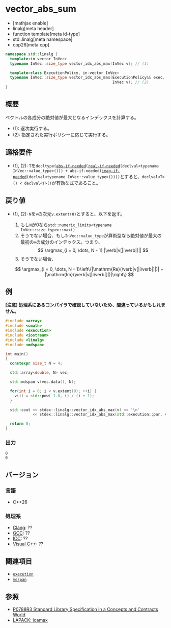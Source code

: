 # vector_abs_sum

* [mathjax enable]
* linalg[meta header]
* function template[meta id-type]
* std::linalg[meta namespace]
* cpp26[meta cpp]

```cpp
namespace std::linalg {
  template<in-vector InVec>
  typename InVec::size_type vector_idx_abs_max(InVec v); // (1)

  template<class ExecutionPolicy, in-vector InVec>
  typename InVec::size_type vector_idx_abs_max(ExecutionPolicy&& exec,
                                               InVec v); // (2)
}
```


## 概要
ベクトルの各成分の絶対値が最大となるインデックスを計算する。

- (1): 逐次実行する。
- (2): 指定された実行ポリシーに応じて実行する。


## 適格要件
- (1), (2): `T`を`decltype(`[`abs-if-needed`](abs-if-needed.md)`(`[`real-if-needed`](real-if-needed.md)`(declval<typename InVec::value_type>())) + abs-if-needed(`[`imag-if-needed`](imag-if-needed.md)`(declval<typename InVec::value_type>())))`とすると、`declval<T>() < declval<T>()`が有効な式であること。


## 戻り値
- (1), (2): `N`を`v`の次元`v.extent(0)`とすると、以下を返す。
  1. もし`N`が0なら`std::numeric_limits<typename InVec::size_type>::max()`
  2. そうでない場合、もし`InVec::value_type`が算術型なら絶対値が最大の最初の`v`の成分のインデックス。つまり、
  $$
  \argmax_{i = 0, \dots, N - 1} |\verb|v[|i\verb|]||
  $$
  3. そうでない場合、

  $$
  \argmax_{i = 0, \dots, N - 1}\left\{|\mathrm{Re}(\verb|v[|i\verb|]|)| + |\mathrm{Im}(\verb|v[|i\verb|]|)|\right\}
  $$


## 例
**[注意] 処理系にあるコンパイラで確認していないため、間違っているかもしれません。**

```cpp
#include <array>
#include <cmath>
#include <execution>
#include <iostream>
#include <linalg>
#include <mdspan>

int main()
{
  constexpr size_t N = 4;

  std::array<double, N> vec;

  std::mdspan v(vec.data(), N);

  for(int i = 0; i < v.extent(0); ++i) {
    v(i) = std::pow(-1.0, i) / (i + 1);
  }

  std::cout << stdex::linalg::vector_idx_abs_max(v) << '\n'                       // (1)
            << stdex::linalg::vector_idx_abs_max(std::execution::par, v) << '\n'; // (2)

  return 0;
}
```


### 出力
```
0
0
```


## バージョン
### 言語
- C++26

### 処理系
- [Clang](/implementation.md#clang): ??
- [GCC](/implementation.md#gcc): ??
- [ICC](/implementation.md#icc): ??
- [Visual C++](/implementation.md#visual_cpp): ??


## 関連項目
- [`execution`](/reference/execution.md)
- [`mdspan`](/reference/mdspan.md)


## 参照
- [P0788R3 Standard Library Specification in a Concepts and Contracts World](http://www.open-std.org/jtc1/sc22/wg21/docs/papers/2018/p0788r3.pdf)
- [LAPACK: icamax](https://netlib.org/lapack/explore-html/dd/d52/group__iamax_gafdf273dcc3f020e2aa5c716c1b3d7265.html#gafdf273dcc3f020e2aa5c716c1b3d7265)


